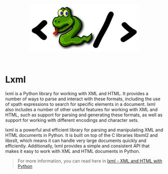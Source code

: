 <br>
 <p align="center">
  <img src="https://raw.githubusercontent.com/Terence172/FirstR/main/Pictures/lxml.png" height = "150"/>
 </p>
</br>


# Lxml

lxml is a Python library for working with XML and HTML. It provides a number of ways to parse and interact with these formats, including the use of xpath expressions to search for specific elements in a document. lxml also includes a number of other useful features for working with XML and HTML, such as support for parsing and generating these formats, as well as support for working with different encodings and character sets.

lxml is a powerful and efficient library for parsing and manipulating XML and HTML documents in Python. It is built on top of the C libraries libxml2 and libxslt, which means it can handle very large documents quickly and efficiently. Additionally, lxml provides a simple and consistent API that makes it easy to work with XML and HTML documents in Python.

>For more information, you can read here in [lxml - XML and HTML with Python](https://lxml.de/)
>
